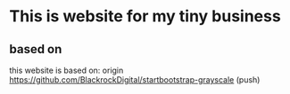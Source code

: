 # This is website for my tiny business

## based on
this website is based on: origin https://github.com/BlackrockDigital/startbootstrap-grayscale (push)
